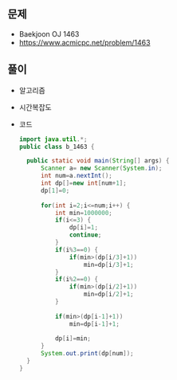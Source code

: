 문제
-----
+ Baekjoon OJ 1463
+ https://www.acmicpc.net/problem/1463

풀이 
------

+ 알고리즘





+ 시간복잡도



+ 코드

  ``` java
  import java.util.*;
  public class b_1463 {
  
  	public static void main(String[] args) {
  		Scanner a= new Scanner(System.in);
  		int num=a.nextInt();
  		int dp[]=new int[num+1];
  		dp[1]=0;
  		
  		for(int i=2;i<=num;i++) {
  			int min=1000000;
  			if(i<=3) {
  				dp[i]=1;
  				continue;
  			}
  			if(i%3==0) {
  				if(min>(dp[i/3]+1)) 
  					min=dp[i/3]+1;
  			}
  			if(i%2==0) {
  				if(min>(dp[i/2]+1)) 
  					min=dp[i/2]+1;
  			}
  			
  			if(min>(dp[i-1]+1)) 
  				min=dp[i-1]+1;
  			
  			dp[i]=min;
  		}
  		System.out.print(dp[num]);
  	}
  }
  
  ```
  
  
  
  
